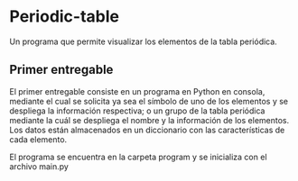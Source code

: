 # Periodic-table
Un programa que permite visualizar los elementos de la tabla periódica.

## Primer entregable
El primer entregable consiste en un programa en Python en consola, mediante el cual se solicita ya sea el símbolo de uno de los elementos y se despliega la información respectiva; o un grupo de la tabla periódica mediante la cuál se despliega el nombre y la información de los elementos. Los datos están almacenados en un diccionario con las características de cada elemento.

El programa se encuentra en la carpeta program y se inicializa con el archivo main.py
